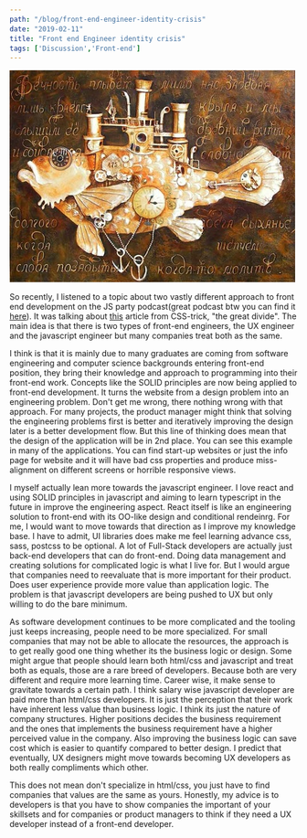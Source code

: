 ```yaml
---
path: "/blog/front-end-engineer-identity-crisis"
date: "2019-02-11"
title: "Front end Engineer identity crisis"
tags: ['Discussion','Front-end']
---
```

![](../images/clockfish.jpg)


So recently, I listened to a topic about two vastly different approach to front end development on the JS party podcast(great podcast btw you can find it [here](https://changelog.com/jsparty)). It was talking about [this](https://css-tricks.com/the-great-divide/) article from CSS-trick, "the great divide". The main idea is that there is two types of front-end engineers, the UX engineer and the javascript engineer but many companies treat both as the same.

I think is that it is mainly due to many graduates are coming from software engineering and computer science backgrounds entering front-end position, they bring their knowledge and approach to programming into their front-end work. Concepts like the SOLID principles are now being applied to front-end development. It turns the website from a design problem into an engineering problem. Don't get me wrong, there nothing wrong with that approach. For many projects, the product manager might think that solving the engineering problems first is better and iteratively improving the design later is a better development flow. But this line of thinking does mean that the design of the application will be in 2nd place. You can see this example in many of the applications. You can find start-up websites or just the info page for website and it will have bad css properties and produce miss-alignment on different screens or horrible responsive views.

I myself actually lean more towards the javascript engineer. I love react and using SOLID principles in javascript and aiming to learn typescript in the future in improve the engineering aspect. React itself is like an engineering solution to front-end with its OO-like design and conditional rendeinrg. For me, I would want to move towards that direction as I improve my knowledge base. I have to admit, UI libraries does make me feel learning advance css, sass, postcss to be optional. A lot of Full-Stack developers are actually just back-end developers that can do front-end. Doing data management and creating solutions for complicated logic is what I live for. But I would argue that companies need to reevaluate that is more important for their product. Does user experience provide more value than application logic. The problem is that javascript developers are being pushed to UX but only willing to do the bare minimum.

As software development continues to be more complicated and the tooling just keeps increasing, people need to be more specialized. For small companies that may not be able to allocate the resources, the approach is to get really good one thing whether its the business logic or design. Some might argue that people should learn both html/css and javascript and treat both as equals, those are a rare breed of developers. Because both are very different and require more learning time. Career wise, it make sense to gravitate towards a certain path. I think salary wise javascript developer are paid more than html/css developers. It is just the perception that their work have inherent less value than business logic. I think its just the nature of company structures. Higher positions decides the business requirement and the ones that implements the business requirement have a higher perceived value in the company. Also improving the business logic can save cost which is easier to quantify compared to better design. I predict that eventually, UX designers might move towards becoming UX developers as both really compliments which other.

This does not mean don't specialize in html/css, you just have to find companies that values are the same as yours. Honestly, my advice is to developers is that you have to show companies the important of your skillsets and for companies or product managers to think if they need a UX developer instead of a front-end developer.

